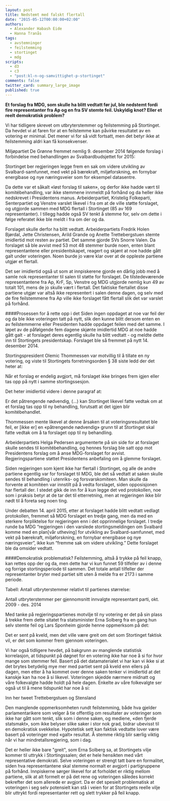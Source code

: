 ```yaml
---
layout: post
title: Nedstemt med falskt flertall
date: "2015-05-12T00:00:00+02:00"
authors: 
  - Alexander Habash Eide
  - Hanna Tranås
tags: 
  - avstemninger
  - feilstemming
  - stortinget
  - mdg
scripts: 
  - d3
  - c3
  - "post:kl-n-og-samvittighet-p-stortinget"
comments: false
twitter_card: summary_large_image
published: true
---
```


**Et forslag fra MDG, som skulle ha blitt vedtatt før jul, ble nedstemt fordi fire representanter fra Ap og en fra SV stemte feil. Uskyldig knot? Eller et reelt demokratisk problem?**

Vi har tidligere skrevet om utbryterstemmer og feilstemming på Stortinget. Da hevdet vi at faren for at en feilstemme kan påvirke resultatet av en votering er minimal. Det mener vi for så vidt fortsatt, men det betyr ikke at feilstemming aldri kan få konsekvenser.

Miljøpartiet De Grønne fremmet nemlig 9. desember 2014 følgende forslag i forbindelse med behandlingen av Svalbardbudsjettet for 2015:

Stortinget ber regjeringen legge frem en sak om videre utvikling av Svalbard-samfunnet, med vekt på bærekraft, miljøforskning, en fornybar energibase og nye næringsveier som for eksempel datasentre.

Da dette var et såkalt «løst forslag til saken», og derfor ikke hadde vært til komitébehandling, var ikke stemmene innmeldt på forhånd og da heller ikke nedskrevet i Presidentens manus. Arbeiderpartiet, Kristelig Folkeparti, Senterpartiet og Venstre varslet likevel i fra om at de ville støtte forslaget, og utgjorde sammen med MDG flertall i Stortinget (85 av 169 representanter). I tillegg hadde også SV tenkt å stemme for, selv om dette i følge referatet ikke ble meldt i fra om der og da. 

Forslaget skulle derfor ha blitt vedtatt. Arbeiderpartiets Fredrik Holen Bjørdal, Jette Christensen, Arild Grande og Anette Trettebergstuen stemte imidlertid mot resten av partiet. Det samme gjorde SVs Snorre Valen. Da forslaget så ble avvist med 53 mot 48 stemmer burde noen, enten blant representantene eller presidentskapet, reagert og skjønt at noe hadde gått galt under voteringen. Noen burde jo være klar over at de oppleste partiene utgjør et flertall.  

Det ser imidlertid også ut som at innpiskerene gjorde en dårlig jobb med å samle nok representanter til salen til støtte for forslaget. De tilstedeværende representantene fra Ap, KrF, Sp, Venstre og MDG utgjorde nemlig kun 49 av totalt 101, mens de jo skulle vært i flertall. Det faktiske flertallet disse partiene utgjør var altså ikke representert i salen denne dagen, og selv med de fire feilstemmene fra Ap ville ikke forslaget fått flertall slik det var varslet på forhånd. 
 
####Prosessen for å rette opp i det
Siden ingen oppdaget at noe var feil der og da ble ikke voteringen tatt på nytt, slik den kunne blitt dersom enten en av feilstemmerne eller Presidenten hadde oppdaget feilen med det samme. I løpet av de påfølgende fem dagene skjønte imidlertid MDG at noe hadde gått galt - at forslaget deres egentlig skulle ha blitt vedtatt - og meldte dette inn til Stortingets presidentskap. Forslaget ble så fremmet på nytt 14. desember 2014.

Stortingspresident Olemic Thommessen var motvillig til å tillate en ny votering, og viste til Stortingets forretningsorden § 38 siste ledd der det heter at:

Når et forslag er endelig avgjort, må forslaget ikke bringes frem igjen eller tas opp på nytt i samme stortingssesjon.

Det heter imidlertid videre i denne paragraf at:

Er det påtrengende nødvendig, (…) kan Stortinget likevel fatte vedtak om at et forslag tas opp til ny behandling, forutsatt at det igjen blir komitébehandlet.

Thommessen mente likevel at denne årsaken til at voteringsresultatet ble feil, er [ikke er] en «påtrengende nødvendig» grunn til at Stortinget skal fatte vedtak om å ta forslaget opp til ny behandling.

Arbeiderpartiets Helga Pedersen argumenterte på sin side for at forslaget skulle sendes til komitébehandling, og hennes forslag ble satt opp mot Presidentens forslag om å anse MDG-forslaget for avvist. Regjeringspartiene støttet Presidentens anbefaling om å glemme forslaget.

Siden regjeringen som kjent ikke har flertall i Stortinget, og alle de andre partiene egentlig var for forslaget til MDG, ble det så vedtatt at saken skulle sendes til behandling i utenriks- og forsvarskomiteen. Man skulle da forvente at komitéen var innstilt på å vedta forslaget, siden opposisjonen har flertall der. I stedet gikk de inn for å kun legge det ved protokollen, noe som i praksis betyr at de tar det til etterretning, men at regjeringen ikke blir nødt til å foreta seg noen ting.

Under debatten 14. april 2015, etter at forslaget hadde blitt vedtatt vedlagt protokollen, fremmet så MDG forslaget en tredje gang, men da med en sterkere forpliktelse for regjeringen enn i det opprinnelige forslaget. I tredje runde ba MDG “regjeringen i den varslede stortingsmeldingen om Svalbard komme med en plan[vår utheving] for utvikling av Svalbard-samfunnet, med vekt på bærekraft, miljøforskning, en fornybar energibase og nye næringsveier”, ikke kun “fremme sak om videre utvikling.” Dette forslaget ble da omsider vedtatt.

####Demokratisk problematisk?
Feilstemming, altså å trykke på feil knapp, kan rettes opp der og da, men dette har vi kun funnet 59 tilfeller av i denne og forrige stortingsperiode til sammen. Det totale antall tilfeller der representanter bryter med partiet sitt uten å melde fra er 2173 i samme periode. 

Tabell:
Antall utbryterstemmer relativt til partienes størrelse:


Antall utbryterstemmer per gjennomsnitt innvalgte representant parti, okt. 2009 - des. 2014



Med tanke på regjeringspartienes motvilje til ny votering er det på sin plass å trekke frem dette sitatet fra statsminister Erna Solberg fra en gang hun selv stemte feil og Lars Sponheim gjorde henne oppmerksom på det:

Det er sent på kveld, men det ville være greit om det som Stortinget faktisk vil, er det som kommer frem gjennom voteringen.

Vi har også tidligere hevdet, på bakgrunn av manglende statistisk korrelasjon, at tidspunkt på døgnet for en votering ikke har noe å si for hvor mange som stemmer feil. Basert på det datamaterialet vi har kan vi ikke si at det brytes betydelig mye mer med partiet sent på kveld enn ellers på dagen, men etter å ha kommet over denne saken tenker vi imidlertid at det kanskje kan ha noe å si likevel. Voteringen skjedde nærmere midnatt og våre folkevalgte hadde holdt på hele dagen. Enkelte av våre folkevalgte ser også ut til å mene tidspunkt har noe å si:

Inn her tweet Trettebergstuen og Stensland

Den manglende oppmerksomheten rundt feilstemming, både hva gjelder parlamentarikere som velger å tie offentlig om resultater av voteringer som ikke har gått som tenkt, slik som i denne saken, og mediene, «den fjerde statsmakt», som ikke belyser slike saker i stor nok grad, bidrar ubevisst til en demokratisk svekkelse. Hypotetisk sett kan faktisk vedtatte lover være basert på voteringer med «galt» resultat. Å stemme riktig blir særlig viktig når vi har mindretallsregjering, som i dag.

Det er heller ikke bare "greit", som Erna Solberg sa, at Stortingets vilje kommer til uttrykk i Stortingssalen; det er hele hensikten med vårt representative demokrati. Selve voteringen er strengt tatt bare en formalitet, siden hva representantene skal stemme normalt er avgjort i partigruppene på forhånd. Innpiskerne sørger likevel for at forholdet er riktig mellom partiene, slik at alt formelt er på det rene og voteringen således korrekt bekrefter det som allerede er avgjort. Da er det spesielt problematisk at voteringen i seg selv potensielt kan stå i veien for at Stortingets reelle vilje blir uttrykt fordi representanter rett og slett trykker på feil knapp.  

